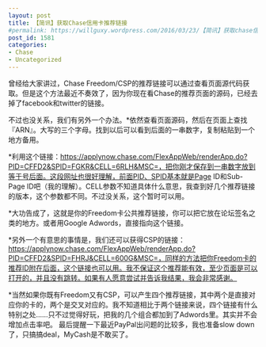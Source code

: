 ```yaml
---
layout: post
title: 【简讯】获取Chase信用卡推荐链接
#permalink: https://willguxy.wordpress.com/2016/03/23/【简讯】获取chase信用卡推荐链接/index.html
post_id: 1581
categories: 
- Chase
- Uncategorized
---
```


曾经给大家讲过，Chase Freedom/CSP的推荐链接可以通过查看页面源代码获取。但是这个方法最近不奏效了，因为你现在看Chase的推荐页面的源码，已经去掉了facebook和twitter的链接。

不过也没关系，我们有另外一个办法。*依然查看页面源码，然后在页面上查找『ARN』。大写的三个字母。找到以后可以看到后面的一串数字，复制粘贴到一个地方备用。

	
*利用这个链接：https://applynow.chase.com/FlexAppWeb/renderApp.do?PID=CFFD2&SPID=FGKR&CELL=6RLH&MSC=，把你刚才保存到一串数字放到等于号后面。这段网址也很好理解，前面PID、SPID基本就是Page ID和Sub-Page ID吧（我的理解）。CELL参数不知道具体什么意思，我查到好几个推荐链接的版本，这个参数都不同。不过没关系，这个暂时可以用。

	
*大功告成了，这就是你的Freedom卡公共推荐链接，你可以把它放在论坛签名之类的地方。或者用Google Adwords，直接指向这个链接。

	
*另外一个有意思的事情是，我们还可以获得CSP的链接：https://applynow.chase.com/FlexAppWeb/renderApp.do?PID=CFFD2&SPID=FHRJ&CELL=600G&MSC=，同样的方法把你Freedom卡的推荐ID附在后面，这个链接也可以用。我不保证这个推荐能有效，至少页面是可以打开的，并且没有跳转。如果有人愿意尝试并告诉我结果，我会非常感谢。

	
*当然如果你既有Freedom又有CSP，可以产生四个推荐链接，其中两个是直接对应你的卡的，两个是交叉对应的。我不知道相比于两个链接来说，四个链接有什么特别之处……只不过觉得好玩，把我的几个组合都加到了Adwords里。其实并不会增加点击率吧。
最后提醒一下最近PayPal出问题的比较多，我也准备slow down了，只搞搞deal，MyCash是不敢买了。
